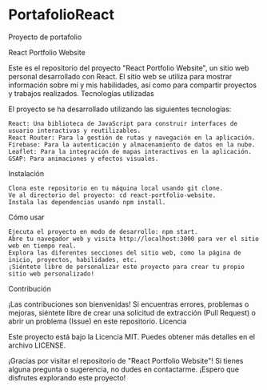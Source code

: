 # PortafolioReact
Proyecto de portafolio

React Portfolio Website

Este es el repositorio del proyecto "React Portfolio Website", un sitio web personal desarrollado con React. El sitio web se utiliza para mostrar información sobre mí y mis habilidades, así como para compartir proyectos y trabajos realizados.
Tecnologías utilizadas

El proyecto se ha desarrollado utilizando las siguientes tecnologías:

    React: Una biblioteca de JavaScript para construir interfaces de usuario interactivas y reutilizables.
    React Router: Para la gestión de rutas y navegación en la aplicación.
    Firebase: Para la autenticación y almacenamiento de datos en la nube.
    Leaflet: Para la integración de mapas interactivos en la aplicación.
    GSAP: Para animaciones y efectos visuales.

Instalación

    Clona este repositorio en tu máquina local usando git clone.
    Ve al directorio del proyecto: cd react-portfolio-website.
    Instala las dependencias usando npm install.

Cómo usar

    Ejecuta el proyecto en modo de desarrollo: npm start.
    Abre tu navegador web y visita http://localhost:3000 para ver el sitio web en tiempo real.
    Explora las diferentes secciones del sitio web, como la página de inicio, proyectos, habilidades, etc.
    ¡Siéntete libre de personalizar este proyecto para crear tu propio sitio web personalizado!

Contribución

¡Las contribuciones son bienvenidas! Si encuentras errores, problemas o mejoras, siéntete libre de crear una solicitud de extracción (Pull Request) o abrir un problema (Issue) en este repositorio.
Licencia

Este proyecto está bajo la Licencia MIT. Puedes obtener más detalles en el archivo LICENSE.

¡Gracias por visitar el repositorio de "React Portfolio Website"! Si tienes alguna pregunta o sugerencia, no dudes en contactarme. ¡Espero que disfrutes explorando este proyecto!

